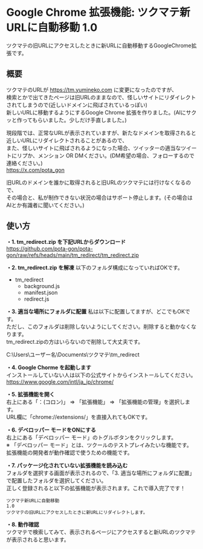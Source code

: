 # Google Chrome 拡張機能: ツクマテ新URLに自動移動 1.0
ツクマテの旧URLにアクセスしたときに新URLに自動移動するGoogleChrome拡張です。

## 概要
ツクマテのURLが https://tm.yumineko.com に変更になったのですが、  
検索とかで出てきたページは旧URLのままなので、怪しいサイトにリダイレクトされてしまうので(近しいドメインに飛ばされているっぽい)  
新しいURLに移動するようにするGoogle Chrome 拡張を作りました。(AIにサクッと作ってもらいました。少しだけ手直しました。)

現段階では、正常なURLが表示されていますが、新たなドメインを取得されると近しいURLにリダイレクトされることがあるので、  
また、怪しいサイトに飛ばされるようになった場合、ツイッターの適当なツイートにリプか、メンション OR DMください。(DM希望の場合、フォローするので連絡ください。)  
https://x.com/pota_gon

旧URLのドメインを誰かに取得されると旧URLのツクマテには行けなくなるので、  
その場合と、私が制作できない状況の場合はサポート停止します。(その場合はAIとか有識者に聞いてください。)

## 使い方
**・1. tm_redirect.zip を下記URLからダウンロード**  
https://github.com/pota-gon/pota-gon/raw/refs/heads/main/tm_redirect/tm_redirect.zip

**・2. tm_redirect.zip を解凍**
以下のフォルダ構成になっていればOKです。
- tm_redirect
  - background.js
  - manifest.json
  - redirect.js

**・3. 適当な場所にフォルダに配置**
私は以下に配置してますが、どこでもOKです。  
ただし、このフォルダは削除しないようにしてください。削除すると動かなくなります。  
tm_redirect.zipの方はいらないので削除して大丈夫です。

C:\Users\ユーザー名\Documents\ツクマテ\tm_redirect

**・4. Google Chorme を起動します**  
インストールしていない人は以下の公式サイトからインストールしてください。  
https://www.google.com/intl/ja_jp/chrome/

**・5. 拡張機能を開く**  
右上にある「：(コロン)」 => 「拡張機能」 => 「拡張機能の管理」を選択します。  
URL欄に「chrome://extensions/」を直接入れてもOKです。

**・6. デベロッパー モードをONにする**  
右上にある「デベロッパー モード」のトグルボタンをクリックします。  
※ 「デベロッパー モード」とは、ツクールのテストプレイみたいな機能です。拡張機能の開発者が動作確認で使うための機能です。

**・7. パッケージ化されていない拡張機能を読み込む**  
フォルダを選択する画面が表示されるので、「3. 適当な場所にフォルダに配置」で配置したフォルダを選択してください。  
正しく登録されると以下の拡張機能が表示されます。これで導入完了です！

```
ツクマテ新URLに自動移動
1.0
ツクマテの旧URLにアクセスしたときに新URLにリダイレクトします。
```

**・8. 動作確認**  
ツクマテで検索してみて、表示されるページにアクセスすると新URLのツクマテが表示されると思います。

